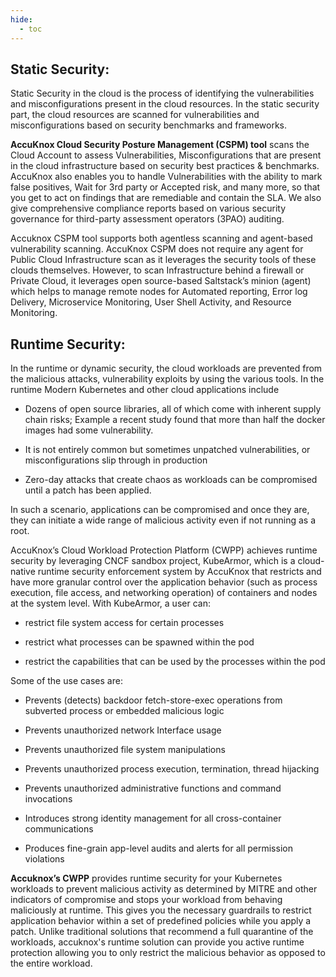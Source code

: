```yaml
---
hide:
  - toc
---
```



## **Static Security:** 

Static Security in the cloud is the process of identifying the vulnerabilities and misconfigurations present in the cloud resources. In the static security part, the cloud resources are scanned for vulnerabilities and misconfigurations based on security benchmarks and frameworks. 

**AccuKnox Cloud Security Posture Management (CSPM) tool** scans the Cloud Account to assess Vulnerabilities, Misconfigurations that are present in the cloud infrastructure based on security best practices & benchmarks. AccuKnox also enables you to handle Vulnerabilities with the ability to mark false positives, Wait for 3rd party or Accepted risk, and many more, so that you get to act on findings that are remediable and contain the SLA. We also give comprehensive compliance reports based on various security governance for third-party assessment operators (3PAO) auditing.

Accuknox CSPM tool supports both agentless scanning and agent-based vulnerability scanning. AccuKnox CSPM does not require any agent for Public Cloud Infrastructure scan as it leverages the security tools of these clouds themselves. However, to scan Infrastructure behind a firewall or Private Cloud, it leverages open source-based Saltstack’s minion (agent) which helps to manage remote nodes for Automated reporting, Error log Delivery, Microservice Monitoring, User Shell Activity, and Resource Monitoring. 

## **Runtime Security:** 

In the runtime or dynamic security, the cloud workloads are prevented from the malicious attacks, vulnerability exploits by using the various tools. In the runtime Modern Kubernetes and other cloud applications include

+ Dozens of open source libraries, all of which come with inherent supply chain risks; Example a recent study found that more than half the docker images had some vulnerability.

+ It is not entirely common but sometimes unpatched vulnerabilities, or misconfigurations slip through in production

+ Zero-day attacks that create chaos as workloads can be compromised until a patch has been applied.

In such a scenario, applications can be compromised and once they are, they can initiate a wide range of malicious activity even if not running as a root.

AccuKnox’s Cloud Workload Protection Platform (CWPP) achieves runtime security by leveraging CNCF sandbox project, KubeArmor, which is a cloud-native runtime security enforcement system by AccuKnox that restricts and have more granular control over the application behavior (such as process execution, file access, and networking operation) of containers and nodes at the system level. With KubeArmor, a user can:

+ restrict file system access for certain processes

+ restrict what processes can be spawned within the pod

+ restrict the capabilities that can be used by the processes within the pod

Some of the use cases are: 

+ Prevents (detects) backdoor fetch-store-exec operations from subverted process or embedded malicious logic

+ Prevents unauthorized network Interface usage

+ Prevents unauthorized file system manipulations

+ Prevents unauthorized process execution, termination, thread hijacking

+ Prevents unauthorized administrative functions and command invocations

+ Introduces strong identity management for all cross-container communications

+ Produces fine-grain app-level audits and alerts for all permission violations

**Accuknox’s CWPP** provides runtime security for your Kubernetes workloads to prevent malicious activity as determined by MITRE and other indicators of compromise and stops your workload from behaving maliciously at runtime. This gives you the necessary guardrails to restrict application behavior within a set of predefined policies while you apply a patch. Unlike traditional solutions that recommend a full quarantine of the workloads, accuknox's runtime solution can provide you active runtime protection allowing you to only restrict the malicious behavior as opposed to the entire workload.